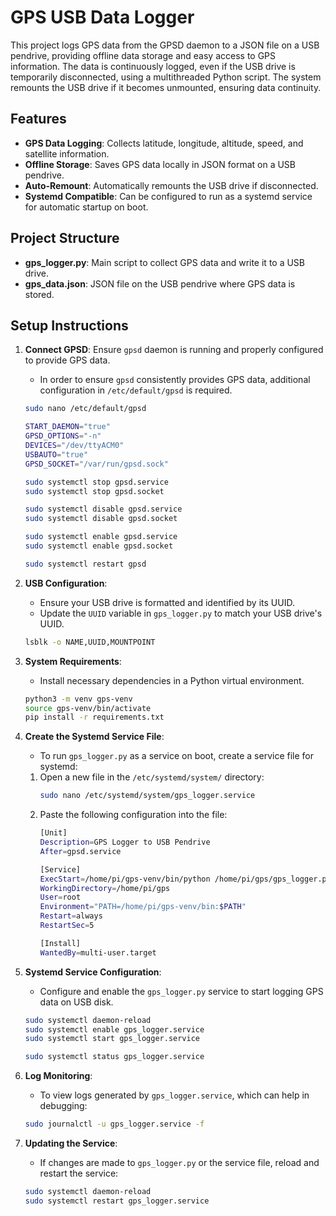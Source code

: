 # GPS USB Data Logger

This project logs GPS data from the GPSD daemon to a JSON file on a USB pendrive, providing offline data storage and easy access to GPS information. The data is continuously logged, even if the USB drive is temporarily disconnected, using a multithreaded Python script. The system remounts the USB drive if it becomes unmounted, ensuring data continuity.

## Features
- **GPS Data Logging**: Collects latitude, longitude, altitude, speed, and satellite information.
- **Offline Storage**: Saves GPS data locally in JSON format on a USB pendrive.
- **Auto-Remount**: Automatically remounts the USB drive if disconnected.
- **Systemd Compatible**: Can be configured to run as a systemd service for automatic startup on boot.

## Project Structure
- **gps_logger.py**: Main script to collect GPS data and write it to a USB drive.
- **gps_data.json**: JSON file on the USB pendrive where GPS data is stored.


## Setup Instructions
1. **Connect GPSD**: Ensure `gpsd` daemon is running and properly configured to provide GPS data.
    - In order to ensure `gpsd` consistently provides GPS data, additional configuration in `/etc/default/gpsd` is required.
    ```sh
    sudo nano /etc/default/gpsd
    ```
    ```sh
    START_DAEMON="true"
    GPSD_OPTIONS="-n"
    DEVICES="/dev/ttyACM0"
    USBAUTO="true"
    GPSD_SOCKET="/var/run/gpsd.sock"
    ```
    ```sh
    sudo systemctl stop gpsd.service
    sudo systemctl stop gpsd.socket

    sudo systemctl disable gpsd.service
    sudo systemctl disable gpsd.socket

    sudo systemctl enable gpsd.service
    sudo systemctl enable gpsd.socket

    sudo systemctl restart gpsd
    ```

2. **USB Configuration**:
   - Ensure your USB drive is formatted and identified by its UUID.
   - Update the `UUID` variable in `gps_logger.py` to match your USB drive's UUID.
    ```sh
    lsblk -o NAME,UUID,MOUNTPOINT
    ```   

3. **System Requirements**:
   - Install necessary dependencies in a Python virtual environment.
    ```sh
    python3 -m venv gps-venv
    source gps-venv/bin/activate
    pip install -r requirements.txt
    ```

4. **Create the Systemd Service File**:
    - To run `gps_logger.py` as a service on boot, create a service file for systemd:
    1. Open a new file in the `/etc/systemd/system/` directory:
        ```sh
        sudo nano /etc/systemd/system/gps_logger.service
        ```
    2. Paste the following configuration into the file:
        ```sh
        [Unit]
        Description=GPS Logger to USB Pendrive
        After=gpsd.service

        [Service]
        ExecStart=/home/pi/gps-venv/bin/python /home/pi/gps/gps_logger.py
        WorkingDirectory=/home/pi/gps
        User=root
        Environment="PATH=/home/pi/gps-venv/bin:$PATH"
        Restart=always
        RestartSec=5

        [Install]
        WantedBy=multi-user.target
        ```

5. **Systemd Service Configuration**:
   - Configure and enable the `gps_logger.py` service to start logging GPS data on USB disk.
    ```sh
    sudo systemctl daemon-reload
    sudo systemctl enable gps_logger.service
    sudo systemctl start gps_logger.service

    sudo systemctl status gps_logger.service
    ```

6. **Log Monitoring**:
   - To view logs generated by `gps_logger.service`, which can help in debugging:
    ```sh
    sudo journalctl -u gps_logger.service -f
    ```

7. **Updating the Service**:
   - If changes are made to `gps_logger.py` or the service file, reload and restart the service:
    ```sh
    sudo systemctl daemon-reload
    sudo systemctl restart gps_logger.service
    ```

